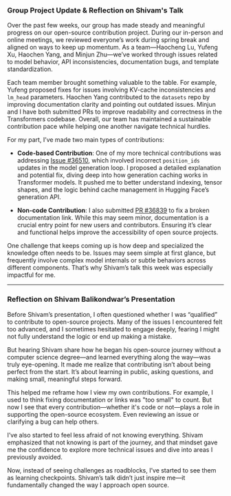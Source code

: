 ### **Group Project Update & Reflection on Shivam's Talk**
<!--more-->
Over the past few weeks, our group has made steady and meaningful progress on our open-source contribution project. During our in-person and online meetings, we reviewed everyone’s work during spring break and aligned on ways to keep up momentum. As a team—Haocheng Lu, Yufeng Xu, Haochen Yang, and Minjun Zhu—we’ve worked through issues related to model behavior, API inconsistencies, documentation bugs, and template standardization.

Each team member brought something valuable to the table. For example, Yufeng proposed fixes for issues involving KV-cache inconsistencies and `lm_head` parameters. Haochen Yang contributed to the `datasets` repo by improving documentation clarity and pointing out outdated issues. Minjun and I have both submitted PRs to improve readability and correctness in the Transformers codebase. Overall, our team has maintained a sustainable contribution pace while helping one another navigate technical hurdles.

For my part, I’ve made two main types of contributions:

- **Code-based Contribution**: One of my more technical contributions was addressing [Issue #36510](https://github.com/huggingface/transformers/issues/36510), which involved incorrect `position_ids` updates in the model generation loop. I proposed a detailed explanation and potential fix, diving deep into how generation caching works in Transformer models. It pushed me to better understand indexing, tensor shapes, and the logic behind cache management in Hugging Face’s generation API.

- **Non-code Contribution**: I also submitted [PR #36839](https://github.com/huggingface/transformers/pull/36839) to fix a broken documentation link. While this may seem minor, documentation is a crucial entry point for new users and contributors. Ensuring it’s clear and functional helps improve the accessibility of open source projects.

One challenge that keeps coming up is how deep and specialized the knowledge often needs to be. Issues may seem simple at first glance, but frequently involve complex model internals or subtle behaviors across different components. That’s why Shivam’s talk this week was especially impactful for me.

---

### **Reflection on Shivam Balikondwar’s Presentation**

Before Shivam’s presentation, I often questioned whether I was “qualified” to contribute to open-source projects. Many of the issues I encountered felt too advanced, and I sometimes hesitated to engage deeply, fearing I might not fully understand the logic or end up making a mistake.

But hearing Shivam share how he began his open-source journey without a computer science degree—and learned everything along the way—was truly eye-opening. It made me realize that contributing isn’t about being perfect from the start. It’s about learning in public, asking questions, and making small, meaningful steps forward.

This helped me reframe how I view my own contributions. For example, I used to think fixing documentation or links was "too small" to count. But now I see that every contribution—whether it's code or not—plays a role in supporting the open-source ecosystem. Even reviewing an issue or clarifying a bug can help others.

I’ve also started to feel less afraid of not knowing everything. Shivam emphasized that not knowing is part of the journey, and that mindset gave me the confidence to explore more technical issues and dive into areas I previously avoided.

Now, instead of seeing challenges as roadblocks, I’ve started to see them as learning checkpoints. Shivam’s talk didn’t just inspire me—it fundamentally changed the way I approach open source.